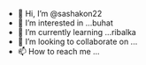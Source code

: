 - 👋 Hi, I’m @sashakon22
- 👀 I’m interested in ...buhat
- 🌱 I’m currently learning ...ribalka
- 💞️ I’m looking to collaborate on ... 
- 📫 How to reach me ...

<!---
sashakon22/sashakon22 is a ✨ special ✨ repository because its `README.md` (this file) appears on your GitHub profile.
You can click the Preview link to take a look at your changes.
--->
